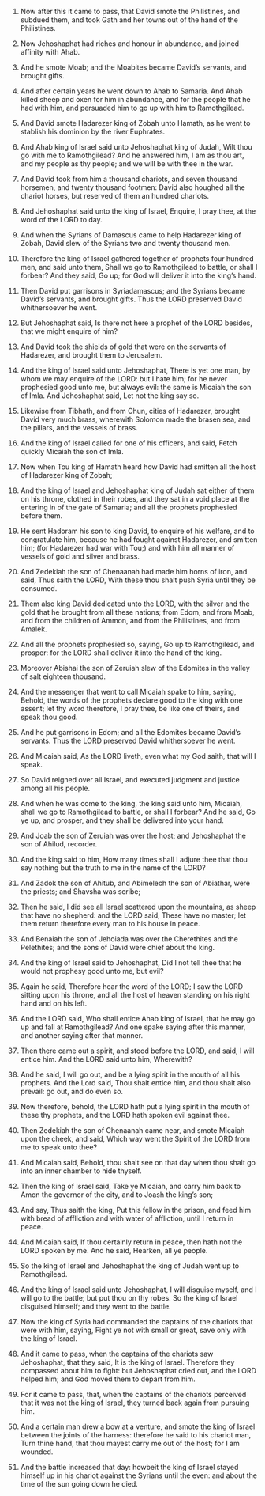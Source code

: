 1. Now after this it came to pass, that David smote the Philistines,
and subdued them, and took Gath and her towns out of the hand of the
Philistines.

1. Now Jehoshaphat had riches and honour in abundance, and joined
affinity with Ahab.

2. And he smote Moab; and the Moabites became David’s servants, and
brought gifts.

2. And after certain years he went down to Ahab to Samaria. And Ahab
killed sheep and oxen for him in abundance, and for the people that he
had with him, and persuaded him to go up with him to Ramothgilead.

3. And David smote Hadarezer king of Zobah unto Hamath, as he went
to stablish his dominion by the river Euphrates.

3. And Ahab king of Israel said unto Jehoshaphat king of Judah, Wilt
thou go with me to Ramothgilead? And he answered him, I am as thou
art, and my people as thy people; and we will be with thee in the war.

4. And David took from him a thousand chariots, and seven thousand
horsemen, and twenty thousand footmen: David also houghed all the
chariot horses, but reserved of them an hundred chariots.

4. And Jehoshaphat said unto the king of Israel, Enquire, I pray
thee, at the word of the LORD to day.

5. And when the Syrians of Damascus came to help Hadarezer king of
Zobah, David slew of the Syrians two and twenty thousand men.

5. Therefore the king of Israel gathered together of prophets four
hundred men, and said unto them, Shall we go to Ramothgilead to
battle, or shall I forbear? And they said, Go up; for God will deliver
it into the king’s hand.

6. Then David put garrisons in Syriadamascus; and the Syrians became
David’s servants, and brought gifts. Thus the LORD preserved David
whithersoever he went.

6. But Jehoshaphat said, Is there not here a prophet of the LORD
besides, that we might enquire of him?

7. And David took the shields of gold that were on the servants of
Hadarezer, and brought them to Jerusalem.

7. And the king of Israel
said unto Jehoshaphat, There is yet one man, by whom we may enquire of
the LORD: but I hate him; for he never prophesied good unto me, but
always evil: the same is Micaiah the son of Imla. And Jehoshaphat
said, Let not the king say so.

8. Likewise from Tibhath, and from Chun, cities of Hadarezer,
brought David very much brass, wherewith Solomon made the brasen sea,
and the pillars, and the vessels of brass.

8. And the king of Israel called for one of his officers, and said,
Fetch quickly Micaiah the son of Imla.

9. Now when Tou king of Hamath heard how David had smitten all the
host of Hadarezer king of Zobah;

9. And the king of Israel and Jehoshaphat king of Judah sat either
of them on his throne, clothed in their robes, and they sat in a void
place at the entering in of the gate of Samaria; and all the prophets
prophesied before them.

10. He sent Hadoram his son to king
David, to enquire of his welfare, and to congratulate him, because he
had fought against Hadarezer, and smitten him; (for Hadarezer had war
with Tou;) and with him all manner of vessels of gold and silver and
brass.

10. And Zedekiah the son of Chenaanah had made him horns of iron,
and said, Thus saith the LORD, With these thou shalt push Syria until
they be consumed.

11. Them also king David dedicated unto the LORD, with the silver
and the gold that he brought from all these nations; from Edom, and
from Moab, and from the children of Ammon, and from the Philistines,
and from Amalek.

11. And all the prophets prophesied so, saying, Go up to
Ramothgilead, and prosper: for the LORD shall deliver it into the hand
of the king.

12. Moreover Abishai the son of Zeruiah slew of the Edomites in the
valley of salt eighteen thousand.

12. And the messenger that went to call Micaiah spake to him,
saying, Behold, the words of the prophets declare good to the king
with one assent; let thy word therefore, I pray thee, be like one of
theirs, and speak thou good.

13. And he put garrisons in Edom; and all the Edomites became
David’s servants. Thus the LORD preserved David whithersoever he went.

13. And Micaiah said, As the LORD liveth, even what my God saith,
that will I speak.

14. So David reigned over all Israel, and executed judgment and
justice among all his people.

14. And when he was come to the king, the king said unto him,
Micaiah, shall we go to Ramothgilead to battle, or shall I forbear?
And he said, Go ye up, and prosper, and they shall be delivered into
your hand.

15. And Joab the son of Zeruiah was over the host; and Jehoshaphat
the son of Ahilud, recorder.

15. And the king said to him, How many times shall I adjure thee
that thou say nothing but the truth to me in the name of the LORD?

16. And Zadok the son of Ahitub, and Abimelech the son of Abiathar,
were the priests; and Shavsha was scribe;

16. Then he said, I did see all Israel scattered upon the mountains,
as sheep that have no shepherd: and the LORD said, These have no
master; let them return therefore every man to his house in peace.

17. And Benaiah the son of
Jehoiada was over the Cherethites and the Pelethites; and the sons of
David were chief about the king.

17. And the king of Israel said to Jehoshaphat, Did I not tell thee
that he would not prophesy good unto me, but evil?

18. Again he
said, Therefore hear the word of the LORD; I saw the LORD sitting upon
his throne, and all the host of heaven standing on his right hand and
on his left.

19. And the LORD said, Who shall entice Ahab king of Israel, that he
may go up and fall at Ramothgilead? And one spake saying after this
manner, and another saying after that manner.

20. Then there came out a spirit, and stood before the LORD, and
said, I will entice him. And the LORD said unto him, Wherewith?

21. And he said, I will go out, and be a lying spirit in the mouth of all
his prophets. And the Lord said, Thou shalt entice him, and thou shalt
also prevail: go out, and do even so.

22. Now therefore, behold, the LORD hath put a lying spirit in the
mouth of these thy prophets, and the LORD hath spoken evil against
thee.

23. Then Zedekiah the son of Chenaanah came near, and smote Micaiah
upon the cheek, and said, Which way went the Spirit of the LORD from
me to speak unto thee?

24. And Micaiah said, Behold, thou shalt see
on that day when thou shalt go into an inner chamber to hide thyself.

25. Then the king of Israel said, Take ye Micaiah, and carry him
back to Amon the governor of the city, and to Joash the king’s son;

26. And say, Thus saith the king, Put this fellow in the prison, and
feed him with bread of affliction and with water of affliction, until
I return in peace.

27. And Micaiah said, If thou certainly return in peace, then hath
not the LORD spoken by me. And he said, Hearken, all ye people.

28. So the king of Israel and Jehoshaphat the king of Judah went up
to Ramothgilead.

29. And the king of Israel said unto Jehoshaphat, I will disguise
myself, and I will go to the battle; but put thou on thy robes. So the
king of Israel disguised himself; and they went to the battle.

30. Now the king of Syria had commanded the captains of the chariots
that were with him, saying, Fight ye not with small or great, save
only with the king of Israel.

31. And it came to pass, when the captains of the chariots saw
Jehoshaphat, that they said, It is the king of Israel. Therefore they
compassed about him to fight: but Jehoshaphat cried out, and the LORD
helped him; and God moved them to depart from him.

32. For it came to pass, that, when the captains of the chariots
perceived that it was not the king of Israel, they turned back again
from pursuing him.

33. And a certain man drew a bow at a venture, and smote the king of
Israel between the joints of the harness: therefore he said to his
chariot man, Turn thine hand, that thou mayest carry me out of the
host; for I am wounded.

34. And the battle increased that day: howbeit the king of Israel
stayed himself up in his chariot against the Syrians until the even:
and about the time of the sun going down he died.